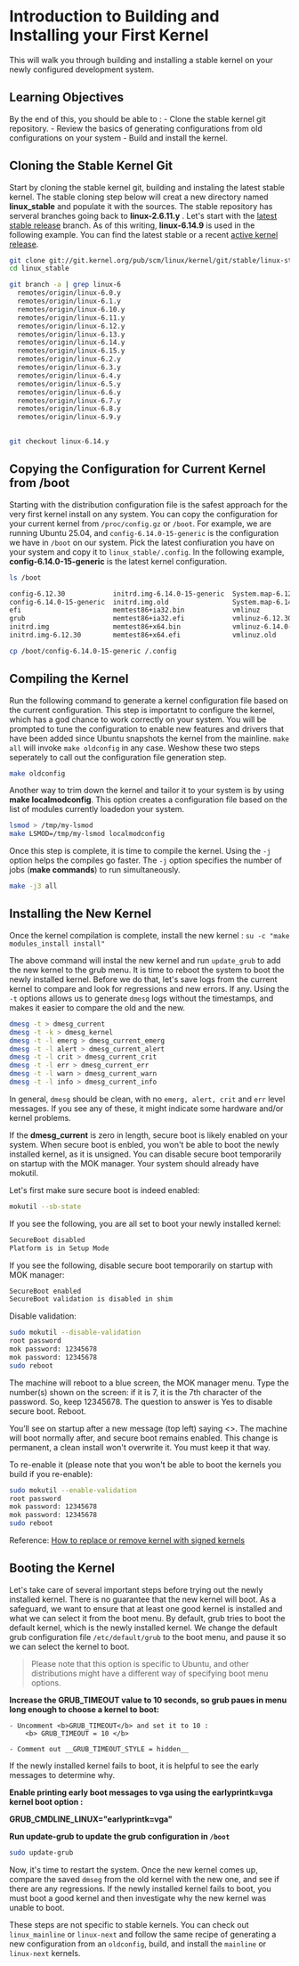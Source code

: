 # Introduction to Building and Installing your First Kernel

This will walk you through building and installing a stable kernel on your newly configured development system.

## Learning Objectives

By the end of this, you should be able to : 
    - Clone the stable kernel git repository.
    - Review the basics of generating configurations from old configurations on your system
    - Build and install the kernel.

## Cloning the Stable Kernel Git

Start by cloning the stable kernel git, building and instaling the latest stable kernel. The stable cloning step below will creat a new directory named __linux_stable__ and populate it with the sources. The stable repository has serveral branches going back to __linux-2.6.11.y__ . Let's start with the [latest stable release](https://www.kernel.org/) branch. As of this writing, __linux-6.14.9__ is used in the following example. You can find the latest stable or a recent [active kernel release](https://www.kernel.org/category/releases.html). 

```bash
git clone git://git.kernel.org/pub/scm/linux/kernel/git/stable/linux-stable.git linux_stable
cd linux_stable

git branch -a | grep linux-6
  remotes/origin/linux-6.0.y
  remotes/origin/linux-6.1.y
  remotes/origin/linux-6.10.y
  remotes/origin/linux-6.11.y
  remotes/origin/linux-6.12.y
  remotes/origin/linux-6.13.y
  remotes/origin/linux-6.14.y
  remotes/origin/linux-6.15.y
  remotes/origin/linux-6.2.y
  remotes/origin/linux-6.3.y
  remotes/origin/linux-6.4.y
  remotes/origin/linux-6.5.y
  remotes/origin/linux-6.6.y
  remotes/origin/linux-6.7.y
  remotes/origin/linux-6.8.y
  remotes/origin/linux-6.9.y

    
git checkout linux-6.14.y
```

## Copying the Configuration for Current Kernel from /boot 

Starting with the distribution configuration file is the safest approach for the very first kernel install on any system. You can copy the configuration for your current kernel from `/proc/config.gz` or `/boot`. For example, we are running Ubuntu 25.04, and `config-6.14.0-15-generic` is the configuration we have in `/boot` on our system. Pick the latest confiuration you have on your system and copy it to `linux_stable/.config`. In the following example, __config-6.14.0-15-generic__ is the latest kernel configuration.

```bash
ls /boot

config-6.12.30            initrd.img-6.14.0-15-generic  System.map-6.12.30
config-6.14.0-15-generic  initrd.img.old                System.map-6.14.0-15-generic
efi                       memtest86+ia32.bin            vmlinuz
grub                      memtest86+ia32.efi            vmlinuz-6.12.30
initrd.img                memtest86+x64.bin             vmlinuz-6.14.0-15-generic
initrd.img-6.12.30        memtest86+x64.efi             vmlinuz.old

cp /boot/config-6.14.0-15-generic /.config
```

## Compiling the Kernel

Run the following command to generate a kernel configuration file based on the current configuration. This step is importatnt to configure the kernel, which has a god chance to work correctly on your system. You will be prompted to tune the configuration to enable new features and drivers that have been added since Ubuntu snapshots the kernel from the mainline. `make all` will invoke `make oldconfig` in any case. Weshow these two steps seperately to call out the configuration file generation step.

```bash
make oldconfig
```

Another way to trim down the kernel and tailor it to your system is by using __make localmodconfig__. This option creates a configuration file based on the list of modules currently loadedon your system.

```bash
lsmod > /tmp/my-lsmod
make LSMOD=/tmp/my-lsmod localmodconfig
```

Once this step is complete, it is time to compile the kernel. Using the `-j` option helps the compiles go faster. The `-j` option specifies the number of jobs (__make commands__) to run simultaneously.

```bash
make -j3 all
```

## Installing the New Kernel 

Once the kernel compilation is complete, install the new kernel : 
`
su -c "make modules_install install"
`

The above command will instal the new kernel and run `update_grub` to add the new kernel to the grub menu. It is time to reboot the system to boot the newly installed kernel. Before we do that, let's save logs from the current kernel to compare and look for regressions and new errors. If any. Using the `-t` options allows us to generate `dmesg` logs without the timestamps, and makes it easier to compare the old and the new.

```bash
dmesg -t > dmesg_current
dmesg -t -k > dmesg_kernel
dmesg -t -l emerg > dmesg_current_emerg
dmesg -t -l alert > dmesg_current_alert
dmesg -t -l crit > dmesg_current_crit
dmesg -t -l err > dmesg_current_err
dmesg -t -l warn > dmesg_current_warn
dmesg -t -l info > dmesg_current_info
```

In general, `dmesg` should be clean, with no `emerg, alert, crit` and `err` level messages. If you see any of these, it might indicate some hardware and/or kernel problems.

If the __dmesg_current__ is zero in length, secure boot is likely enabled on your system. When secure boot is enbled, you won't be able to boot the newly installed kernel, as it is unsigned. You can disable secure boot temporarily on startup with the MOK manager. Your system should already have mokutil.

Let's first make sure secure boot is indeed enabled:
```bash 
mokutil --sb-state
```

If you see the following, you are all set to boot your newly installed kernel:

```bash 
SecureBoot disabled
Platform is in Setup Mode
``` 

If you see the following, disable secure boot temporarily on startup with MOK manager:

```bash 
SecureBoot enabled
SecureBoot validation is disabled in shim
```

Disable validation:

```bash 
sudo mokutil --disable-validation
root password
mok password: 12345678
mok password: 12345678
sudo reboot
```

The machine will reboot to a blue screen, the MOK manager menu. Type the number(s) shown on the screen: if it is 7, it is the 7th character of the password. So, keep 12345678. The question to answer is Yes to disable secure boot. Reboot.

You’ll see on startup after a new message (top left) saying <<Booting in insecure mode>>. The machine will boot normally after, and secure boot remains enabled. This change is permanent, a clean install won't overwrite it. You must keep it that way.

To re-enable it (please note that you won't be able to boot the kernels you build if you re-enable):

```bash 
sudo mokutil --enable-validation
root password
mok password: 12345678
mok password: 12345678
sudo reboot
```


Reference: [How to replace or remove kernel with signed kernels](https://askubuntu.com/questions/1119734/how-to-replace-or-remove-kernel-with-signed-kernels)

## Booting the Kernel

Let's take care of several important steps before trying out the newly installed kernel. There is no guarantee that the new kernel will boot. As a safeguard, we want to ensure that at least one good kernel is installed and what we can select it from the boot menu. By default, grub tries to boot the default kernel, which is the newly installed kernel. We change the default grub configuration file `/etc/default/grub` to the boot menu, and pause it so we can select the kernel to boot.

> Please note that this option is specific to Ubuntu, and other distributions might have a different way of specifying boot menu options.

__Increase the GRUB_TIMEOUT value to 10 seconds, so grub paues in menu long enough to choose a kernel to boot:__ 

    - Uncomment <b>GRUB_TIMEOUT</b> and set it to 10 : 
        <b> GRUB_TIMEOUT = 10 </b>

    - Comment out __GRUB_TIMEOUT_STYLE = hidden__

If the newly installed kernel fails to boot, it is helpful to see the early messages to determine why.

<b>
Enable printing early boot messages to vga using the earlyprintk=vga kernel boot option : 

GRUB_CMDLINE_LINUX="earlyprintk=vga"

Run update-grub to update the grub configuration in `/boot`
</b>

```bash
sudo update-grub
```

Now, it's time to restart the system. Once the new kernel comes up, compare the saved `dmseg` from the old kernel with the new one, and see if there are any regressions. If the newly installed kernel fails to boot, you must boot a good kernel and then investigate why the new kernel was unable to boot.

These steps are not specific to stable kernels. You can check out `linux_mainline` or `linux-next` and follow the same recipe of generating a new configuration from an `oldconfig`, build, and install the `mainline` or `linux-next` kernels.
